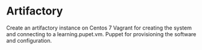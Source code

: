 # Artifactory
Create an artifactory instance on Centos 7
Vagrant for creating the system and connecting to a learning.pupet.vm.
Puppet for provisioning the software and configuration.
